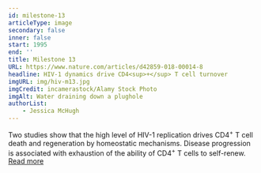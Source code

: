 ```yaml
---
id: milestone-13
articleType: image
secondary: false
inner: false
start: 1995
end: ''
title: Milestone 13
URL: https://www.nature.com/articles/d42859-018-00014-8
headline: HIV-1 dynamics drive CD4<sup>+</sup> T cell turnover
imgURL: img/hiv-m13.jpg
imgCredit: incamerastock/Alamy Stock Photo
imgAlt: Water draining down a plughole
authorList:
    - Jessica McHugh
---
```

Two studies show that the high level of HIV-1 replication drives CD4<sup>+</sup> T cell death and regeneration by homeostatic mechanisms. Disease progression is associated with exhaustion of the ability of CD4<sup>+</sup> T cells to self-renew. <a href="https://www.nature.com/articles/d42859-018-00014-8">Read more</a>